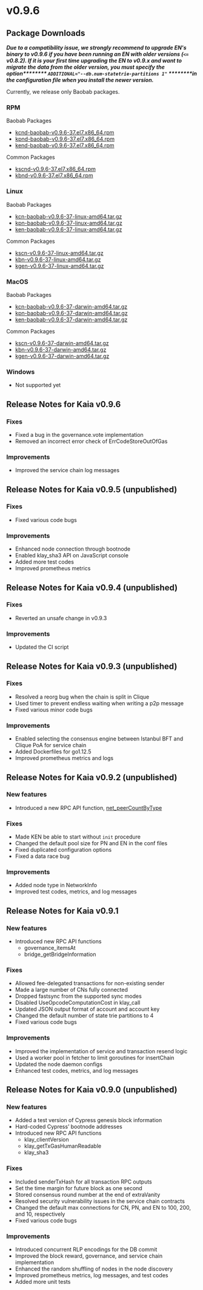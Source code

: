 # v0.9.6

## Package Downloads <a href="#package-downloads" id="package-downloads"></a>

_**Due to a compatibility issue, we strongly recommend to upgrade EN's binary to v0.9.6 if you have been running an EN with older versions (`<=` v0.8.2). If it is your first time upgrading the EN to v0.9.x and want to migrate the data from the older version, you must specify the option\*\*\*\*\*\*\*\* ****`ADDITIONAL="--db.num-statetrie-partitions 1"`**** \*\*\*\*\*\*\*\*in the configuration file when you install the newer version.**_

Currently, we release only Baobab packages.

### RPM <a href="#rpm" id="rpm"></a>

Baobab Packages

- [kcnd-baobab-v0.9.6-37.el7.x86_64.rpm](http://packages.klaytn.net/klaytn/v0.9.6/kcnd-baobab-v0.9.6-37.el7.x86_64.rpm)
- [kpnd-baobab-v0.9.6-37.el7.x86_64.rpm](http://packages.klaytn.net/klaytn/v0.9.6/kpnd-baobab-v0.9.6-37.el7.x86_64.rpm)
- [kend-baobab-v0.9.6-37.el7.x86_64.rpm](http://packages.klaytn.net/klaytn/v0.9.6/kend-baobab-v0.9.6-37.el7.x86_64.rpm)

Common Packages

- [kscnd-v0.9.6-37.el7.x86_64.rpm](http://packages.klaytn.net/klaytn/v0.9.6/kscnd-v0.9.6-37.el7.x86_64.rpm)
- [kbnd-v0.9.6-37.el7.x86_64.rpm](http://packages.klaytn.net/klaytn/v0.9.6/kbnd-v0.9.6-37.el7.x86_64.rpm)

### Linux <a href="#linux" id="linux"></a>

Baobab Packages

- [kcn-baobab-v0.9.6-37-linux-amd64.tar.gz](http://packages.klaytn.net/klaytn/v0.9.6/kcn-baobab-v0.9.6-37-linux-amd64.tar.gz)
- [kpn-baobab-v0.9.6-37-linux-amd64.tar.gz](http://packages.klaytn.net/klaytn/v0.9.6/kpn-baobab-v0.9.6-37-linux-amd64.tar.gz)
- [ken-baobab-v0.9.6-37-linux-amd64.tar.gz](http://packages.klaytn.net/klaytn/v0.9.6/ken-baobab-v0.9.6-37-linux-amd64.tar.gz)

Common Packages

- [kscn-v0.9.6-37-linux-amd64.tar.gz](http://packages.klaytn.net/klaytn/v0.9.6/kscn-v0.9.6-37-linux-amd64.tar.gz)
- [kbn-v0.9.6-37-linux-amd64.tar.gz](http://packages.klaytn.net/klaytn/v0.9.6/kbn-v0.9.6-37-linux-amd64.tar.gz)
- [kgen-v0.9.6-37-linux-amd64.tar.gz](http://packages.klaytn.net/klaytn/v0.9.6/kgen-v0.9.6-37-linux-amd64.tar.gz)

### MacOS <a href="#macos" id="macos"></a>

Baobab Packages

- [kcn-baobab-v0.9.6-37-darwin-amd64.tar.gz](http://packages.klaytn.net/klaytn/v0.9.6/kcn-baobab-v0.9.6-37-darwin-amd64.tar.gz)
- [kpn-baobab-v0.9.6-37-darwin-amd64.tar.gz](http://packages.klaytn.net/klaytn/v0.9.6/kpn-baobab-v0.9.6-37-darwin-amd64.tar.gz)
- [ken-baobab-v0.9.6-37-darwin-amd64.tar.gz](http://packages.klaytn.net/klaytn/v0.9.6/ken-baobab-v0.9.6-37-darwin-amd64.tar.gz)

Common Packages

- [kscn-v0.9.6-37-darwin-amd64.tar.gz](http://packages.klaytn.net/klaytn/v0.9.6/kscn-v0.9.6-37-darwin-amd64.tar.gz)
- [kbn-v0.9.6-37-darwin-amd64.tar.gz](http://packages.klaytn.net/klaytn/v0.9.6/kbn-v0.9.6-37-darwin-amd64.tar.gz)
- [kgen-v0.9.6-37-darwin-amd64.tar.gz](http://packages.klaytn.net/klaytn/v0.9.6/kgen-v0.9.6-37-darwin-amd64.tar.gz)

### Windows <a href="#windows" id="windows"></a>

- Not supported yet

## Release Notes for Kaia v0.9.6 <a href="#release-notes-for-klaytn-v0-9-6" id="release-notes-for-klaytn-v0-9-6"></a>

### Fixes <a href="#fixes" id="fixes"></a>

- Fixed a bug in the governance.vote implementation
- Removed an incorrect error check of ErrCodeStoreOutOfGas

### Improvements <a href="#improvements" id="improvements"></a>

- Improved the service chain log messages

## Release Notes for Kaia v0.9.5 (unpublished) <a href="#release-notes-for-klaytn-v0-9-5-unpublished" id="release-notes-for-klaytn-v0-9-5-unpublished"></a>

### Fixes <a href="#fixes" id="fixes"></a>

- Fixed various code bugs

### Improvements <a href="#improvements" id="improvements"></a>

- Enhanced node connection through bootnode
- Enabled klay_sha3 API on JavaScript console
- Added more test codes
- Improved prometheus metrics

## Release Notes for Kaia v0.9.4 (unpublished) <a href="#release-notes-for-klaytn-v0-9-4-unpublished" id="release-notes-for-klaytn-v0-9-4-unpublished"></a>

### Fixes <a href="#fixes" id="fixes"></a>

- Reverted an unsafe change in v0.9.3

### Improvements <a href="#improvements" id="improvements"></a>

- Updated the CI script

## Release Notes for Kaia v0.9.3 (unpublished) <a href="#release-notes-for-klaytn-v0-9-3-unpublished" id="release-notes-for-klaytn-v0-9-3-unpublished"></a>

### Fixes <a href="#fixes" id="fixes"></a>

- Resolved a reorg bug when the chain is split in Clique
- Used timer to prevent endless waiting when writing a p2p message
- Fixed various minor code bugs

### Improvements <a href="#improvements" id="improvements"></a>

- Enabled selecting the consensus engine between Istanbul BFT and Clique PoA for service chain
- Added Dockerfiles for go1.12.5
- Improved prometheus metrics and logs

## Release Notes for Kaia v0.9.2 (unpublished) <a href="#release-notes-for-klaytn-v0-9-2-unpublished" id="release-notes-for-klaytn-v0-9-2-unpublished"></a>

### New features <a href="#new-features" id="new-features"></a>

- Introduced a new RPC API function, [net_peerCountByType](../../../references/json-rpc/net/peer-count-by-type)

### Fixes <a href="#fixes" id="fixes"></a>

- Made KEN be able to start without `init` procedure
- Changed the default pool size for PN and EN in the conf files
- Fixed duplicated configuration options
- Fixed a data race bug

### Improvements <a href="#improvements" id="improvements"></a>

- Added node type in NetworkInfo
- Improved test codes, metrics, and log messages

## Release Notes for Kaia v0.9.1 <a href="#release-notes-for-klaytn-v0-9-1" id="release-notes-for-klaytn-v0-9-1"></a>

### New features <a href="#new-features" id="new-features"></a>

- Introduced new RPC API functions
  - governance_itemsAt
  - bridge_getBridgeInformation

### Fixes <a href="#fixes" id="fixes"></a>

- Allowed fee-delegated transactions for non-existing sender
- Made a large number of CNs fully connected
- Dropped fastsync from the supported sync modes
- Disabled UseOpcodeComputationCost in klay_call
- Updated JSON output format of account and account key
- Changed the default number of state trie partitions to 4
- Fixed various code bugs

### Improvements <a href="#improvements" id="improvements"></a>

- Improved the implementation of service and transaction resend logic
- Used a worker pool in fetcher to limit goroutines for insertChain
- Updated the node daemon configs
- Enhanced test codes, metrics, and log messages

## Release Notes for Kaia v0.9.0 (unpublished) <a href="#release-notes-for-klaytn-v0-9-0-unpublished" id="release-notes-for-klaytn-v0-9-0-unpublished"></a>

### New features <a href="#new-features" id="new-features"></a>

- Added a test version of Cypress genesis block information
- Hard-coded Cypress’ bootnode addresses
- Introduced new RPC API functions
  - klay_clientVersion
  - klay_getTxGasHumanReadable
  - klay_sha3

### Fixes <a href="#fixes" id="fixes"></a>

- Included senderTxHash for all transaction RPC outputs
- Set the time margin for future block as one second
- Stored consensus round number at the end of extraVanity
- Resolved security vulnerability issues in the service chain contracts
- Changed the default max connections for CN, PN, and EN to 100, 200, and 10, respectively
- Fixed various code bugs

### Improvements <a href="#improvements" id="improvements"></a>

- Introduced concurrent RLP encodings for the DB commit
- Improved the block reward, governance, and service chain implementation
- Enhanced the random shuffling of nodes in the node discovery
- Improved prometheus metrics, log messages, and test codes
- Added more unit tests
